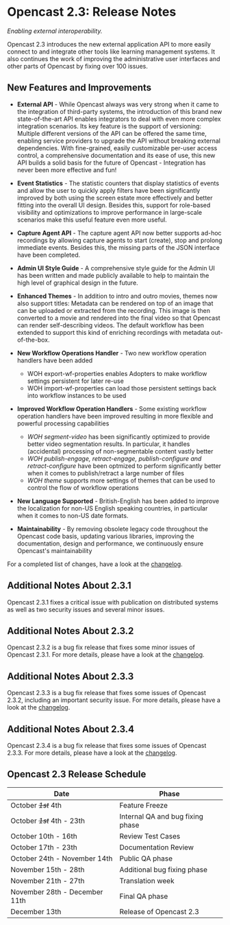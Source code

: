 Opencast 2.3: Release Notes
===========================

*Enabling external interoperability.*

Opencast 2.3 introduces the new external application API to more easily connect to and integrate other tools like
learning management systems. It also continues the work of improving the administrative user interfaces and other parts
of Opencast by fixing over 100 issues.


New Features and Improvements
-----------------------------

- **External API** - While Opencast always was very strong when it came to the integration of third-party systems,
    the introduction of this brand new state-of-the-art API enables integrators to deal with even more complex
    integration scenarios. Its key feature is the support of versioning: Multiple different versions of the API can be
    offered the same time, enabling service providers to upgrade the API without breaking external dependencies. With
    fine-grained, easily customizable per-user access control, a comprehensive documentation and its ease of use, this
    new API builds a solid basis for the future of Opencast - Integration has never been more effective and fun!

- **Event Statistics** - The statistic counters that display statistics of events and allow the user to quickly apply
    filters have been significantly improved by both using the screen estate more effectively and better fitting into
    the overall UI design. Besides this, support for role-based visibility and optimizations to improve performance in
    large-scale scenarios make this useful feature even more useful.

- **Capture Agent API** - The capture agent API now better supports ad-hoc recordings by allowing capture agents to
    start (create), stop and prolong immediate events. Besides this, the missing parts of the JSON interface have been
    completed.

- **Admin UI Style Guide** - A comprehensive style guide for the Admin UI has been written and made publicly available
    to help to maintain the high level of graphical design in the future.

- **Enhanced Themes** - In addition to intro and outro movies, themes now also support titles: Metadata can be
    rendered on top of an image that can be uploaded or extracted from the recording. This image is then converted to a
    movie and rendered into the final video so that Opencast can render self-describing videos. The default workflow
    has been extended to support this kind of enriching recordings with metadata out-of-the-box.

- **New Workflow Operations Handler** - Two new workflow operation handlers have been added
    - WOH export-wf-properties enables Adopters to make workflow settings persistent for later re-use
    - WOH import-wf-properties can load those persistent settings back into workflow instances to be used

- **Improved Workflow Operation Handlers** - Some existing workflow operation handlers have been improved resulting in
    more flexible and powerful processing capabilities
    - *WOH segment-video* has been significantly optimized to provide better video segmentation results. In particular,
      it handles (accidental) processing of non-segmentable content vastly better
    - *WOH publish-engage, retract-engage, publish-configure and retract-configure* have been optmized to perform
      significantly better when it comes to publish/retract a large  number of files
    - *WOH theme* supports more settings of themes that can be used to control the flow of workflow operations

- **New Language Supported** - British-English has been added to improve the localization for non-US English speaking
    countries, in particular when it comes to non-US date formats.

- **Maintainability** - By removing obsolete legacy code throughout the Opencast code basis, updating various
    libraries, improving the documentation, design and performance, we continuously ensure Opencast's maintainability

For a completed list of changes, have a look at the [changelog](changelog.md).


Additional Notes About 2.3.1
----------------------------

Opencast 2.3.1 fixes a critical issue with publication on distributed systems as well as two security issues and several
minor issues.


Additional Notes About 2.3.2
----------------------------

Opencast 2.3.2 is a bug fix release that fixes some minor issues of Opencast 2.3.1. For more details, please have a look
at the [changelog](changelog.md).


Additional Notes About 2.3.3
----------------------------

Opencast 2.3.3 is a bug fix release that fixes some issues of Opencast 2.3.2, including an important security issue.
For more details, please have a look at the [changelog](changelog.md).


Additional Notes About 2.3.4
----------------------------

Opencast 2.3.4 is a bug fix release that fixes some issues of Opencast 2.3.3. For more details, please have a look at
the [changelog](changelog.md).


Opencast 2.3 Release Schedule
-----------------------------

|Date                               |Phase
|-----------------------------------|---------------------------------
|October <del>*1st*</del> 4th       |Feature Freeze
|October <del>*1st*</del> 4th - 23th|Internal QA and bug fixing phase
|October 10th - 16th                |Review Test Cases
|October 17th - 23th                |Documentation Review
|October 24th - November 14th       |Public QA phase
|November 15th - 28th               |Additional bug fixing phase
|November 21th - 27th               |Translation week
|November 28th - December 11th      |Final QA phase
|December 13th                      |Release of Opencast 2.3

